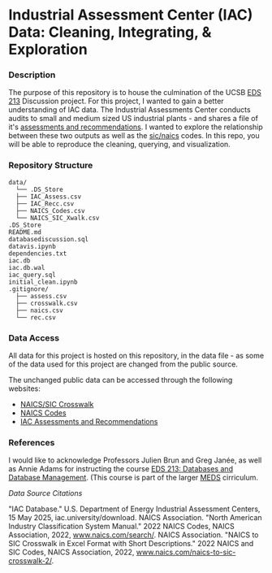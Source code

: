 # Industrial Assessment Center (IAC) Data: Cleaning, Integrating, & Exploration

### Description
The purpose of this repository is to house the culmination of the UCSB [EDS 213](https://bren.ucsb.edu/courses/eds-213) Discussion project. For this project, I wanted to gain a better understanding of IAC data. The Industrial Assessments Center conducts audits to small and medium sized US industrial plants - and shares a file of it's [assessments and recommendations](https://iac.university). I wanted to explore the relationship between these two outputs as well as the [sic/naics](https://www.naics.com/search/) codes. In this repo, you will be able to reproduce the cleaning, querying, and visualization.

### Repository Structure
```
data/
  └── .DS_Store
  ├── IAC_Assess.csv
  ├── IAC_Recc.csv
  ├── NAICS_Codes.csv
  └── NAICS_SIC_Xwalk.csv
.DS_Store
README.md
databasediscussion.sql
datavis.ipynb
dependencies.txt
iac.db
iac.db.wal
iac_query.sql
initial_clean.ipynb
.gitignore/
  ├── assess.csv
  ├── crosswalk.csv
  ├── naics.csv
  └── rec.csv
```
### Data Access
All data for this project is hosted on this repository, in the data file - as some of the data used for this project are changed from the public source. 

The unchanged public data can be accessed through the following websites:
- [NAICS/SIC Crosswalk](https://www.naics.com/search/)
- [NAICS Codes](https://www.naics.com/search/)
- [IAC Assessments and Recommendations](https://iac.university/download)

### References
I would like to acknowledge Professors Julien Brun and Greg Janée, as well as Annie Adams for instructing the course [EDS 213: Databases and Database Management](https://ucsb-library-research-data-services.github.io/bren-eds213/). (This course is part of the larger [MEDS](https://bren.ucsb.edu/masters-programs/master-environmental-data-science/academics-meds/meds-courses) cirriculum. 

*Data Source Citations*

"IAC Database." U.S. Department of Energy Industrial Assessment Centers, 15 May 2025, iac.university/download.
NAICS Association. "North American Industry Classification System Manual." 2022 NAICS Codes, NAICS Association, 2022, www.naics.com/search/.
NAICS Association. "NAICS to SIC Crosswalk in Excel Format with Short Descriptions." 2022 NAICS and SIC Codes, NAICS Association, 2022, www.naics.com/naics-to-sic-crosswalk-2/.
